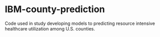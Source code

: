 # IBM-county-prediction
Code used in study developing models to predicting resource intensive healthcare utilization among U.S. counties.
